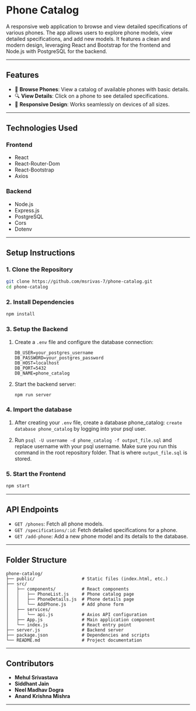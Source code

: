 
# Phone Catalog

A responsive web application to browse and view detailed specifications of various phones. The app allows users to explore phone models, view detailed specifications, and add new models. It features a clean and modern design, leveraging React and Bootstrap for the frontend and Node.js with PostgreSQL for the backend.

---

## Features

- 📱 **Browse Phones**: View a catalog of available phones with basic details.
- 🔍 **View Details**: Click on a phone to see detailed specifications.
- 🌟 **Responsive Design**: Works seamlessly on devices of all sizes.

---

## Technologies Used

### Frontend
- React
- React-Router-Dom
- React-Bootstrap
- Axios

### Backend
- Node.js
- Express.js
- PostgreSQL
- Cors
- Dotenv

---

## Setup Instructions

### 1. Clone the Repository
```bash
git clone https://github.com/msrivas-7/phone-catalog.git
cd phone-catalog
```

### 2. Install Dependencies
```bash
npm install
```

### 3. Setup the Backend
1. Create a `.env` file and configure the database connection:
   ```plaintext
   DB_USER=your_postgres_username
   DB_PASSWORD=your_postgres_password
   DB_HOST=localhost
   DB_PORT=5432
   DB_NAME=phone_catalog
   ```

2. Start the backend server:
   ```bash
   npm run server
   ```

### 4. Import the database

1. After creating your `.env` file, create a database phone_catalog: `create database phone_catalog` by logging into your psql user.
   
2. Run `psql -U username -d phone_catalog -f output_file.sql` and replace username with your psql username. Make sure you run this command in the root repository folder. That is where `output_file.sql` is stored.

### 5. Start the Frontend
```bash
npm start
```

---

## API Endpoints

- `GET /phones`: Fetch all phone models.
- `GET /specifications/:id`: Fetch detailed specifications for a phone.
- `GET /add-phone`: Add a new phone model and its details to the database.

---

## Folder Structure

```
phone-catalog/
├── public/                  # Static files (index.html, etc.)
├── src/
│   ├── components/          # React components
│   │   ├── PhoneList.js     # Phone catalog page
│   │   ├── PhoneDetails.js  # Phone details page
│   │   └── AddPhone.js      # Add phone form
│   ├── services/
│   │   └── api.js           # Axios API configuration
│   ├── App.js               # Main application component
│   └── index.js             # React entry point
├── server.js                # Backend server
├── package.json             # Dependencies and scripts
└── README.md                # Project documentation
```

---

## Contributors

- **Mehul Srivastava**
- **Siddhant Jain**
- **Neel Madhav Dogra**
- **Anand Krishna Mishra**

---
